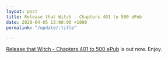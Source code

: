```yaml
---
layout: post
title: Release that Witch - Chapters 401 to 500 ePub
date: 2020-04-05 13:00:00 +1000
permalink: "/update/:title"

---
```

[Release that Witch - Chapters 401 to 500 ePub](/release-that-witch) is out now. Enjoy.